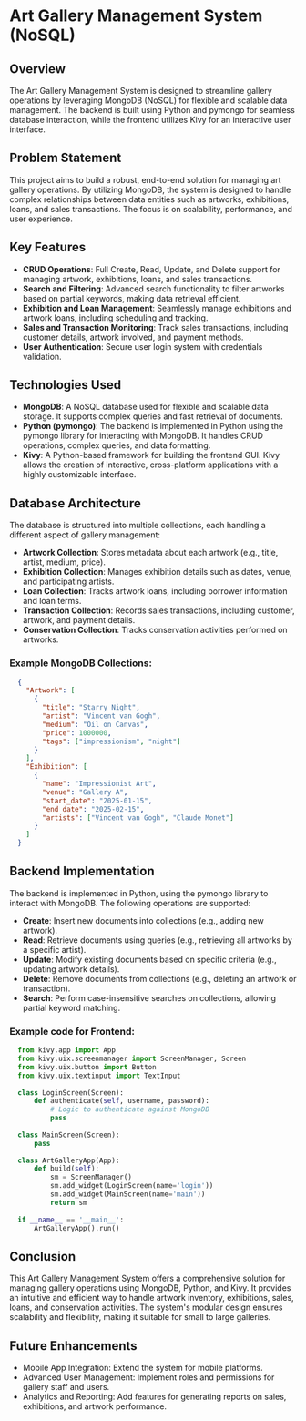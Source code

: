# Art Gallery Management System (NoSQL)

## Overview
The Art Gallery Management System is designed to streamline gallery operations by leveraging MongoDB (NoSQL) for flexible and scalable data management. The backend is built using Python and pymongo for seamless database interaction, while the frontend utilizes Kivy for an interactive user interface.

## Problem Statement
This project aims to build a robust, end-to-end solution for managing art gallery operations. By utilizing MongoDB, the system is designed to handle complex relationships between data entities such as artworks, exhibitions, loans, and sales transactions. The focus is on scalability, performance, and user experience.

## Key Features
- **CRUD Operations**: Full Create, Read, Update, and Delete support for managing artwork, exhibitions, loans, and sales transactions.
- **Search and Filtering**: Advanced search functionality to filter artworks based on partial keywords, making data retrieval efficient.
- **Exhibition and Loan Management**: Seamlessly manage exhibitions and artwork loans, including scheduling and tracking.
- **Sales and Transaction Monitoring**: Track sales transactions, including customer details, artwork involved, and payment methods.
- **User Authentication**: Secure user login system with credentials validation.

## Technologies Used
- **MongoDB**: A NoSQL database used for flexible and scalable data storage. It supports complex queries and fast retrieval of documents.
- **Python (pymongo)**: The backend is implemented in Python using the pymongo library for interacting with MongoDB. It handles CRUD operations, complex queries, and data formatting.
- **Kivy**: A Python-based framework for building the frontend GUI. Kivy allows the creation of interactive, cross-platform applications with a highly customizable interface.

## Database Architecture
The database is structured into multiple collections, each handling a different aspect of gallery management:
- **Artwork Collection**: Stores metadata about each artwork (e.g., title, artist, medium, price).
- **Exhibition Collection**: Manages exhibition details such as dates, venue, and participating artists.
- **Loan Collection**: Tracks artwork loans, including borrower information and loan terms.
- **Transaction Collection**: Records sales transactions, including customer, artwork, and payment details.
- **Conservation Collection**: Tracks conservation activities performed on artworks.

### Example MongoDB Collections:
```json
  {
    "Artwork": [
      {
        "title": "Starry Night",
        "artist": "Vincent van Gogh",
        "medium": "Oil on Canvas",
        "price": 1000000,
        "tags": ["impressionism", "night"]
      }
    ],
    "Exhibition": [
      {
        "name": "Impressionist Art",
        "venue": "Gallery A",
        "start_date": "2025-01-15",
        "end_date": "2025-02-15",
        "artists": ["Vincent van Gogh", "Claude Monet"]
      }
    ]
  }
```
## Backend Implementation
The backend is implemented in Python, using the pymongo library to interact with MongoDB. The following operations are supported:
- **Create**: Insert new documents into collections (e.g., adding new artwork).
- **Read**: Retrieve documents using queries (e.g., retrieving all artworks by a specific artist).
- **Update**: Modify existing documents based on specific criteria (e.g., updating artwork details).
- **Delete**: Remove documents from collections (e.g., deleting an artwork or transaction).
- **Search**: Perform case-insensitive searches on collections, allowing partial keyword matching.

### Example code for Frontend:
```python
  from kivy.app import App
  from kivy.uix.screenmanager import ScreenManager, Screen
  from kivy.uix.button import Button
  from kivy.uix.textinput import TextInput
  
  class LoginScreen(Screen):
      def authenticate(self, username, password):
          # Logic to authenticate against MongoDB
          pass
  
  class MainScreen(Screen):
      pass
  
  class ArtGalleryApp(App):
      def build(self):
          sm = ScreenManager()
          sm.add_widget(LoginScreen(name='login'))
          sm.add_widget(MainScreen(name='main'))
          return sm
  
  if __name__ == '__main__':
      ArtGalleryApp().run()
```
## Conclusion
This Art Gallery Management System offers a comprehensive solution for managing gallery operations using MongoDB, Python, and Kivy. It provides an intuitive and efficient way to handle artwork inventory, exhibitions, sales, loans, and conservation activities. The system's modular design ensures scalability and flexibility, making it suitable for small to large galleries.

## Future Enhancements
- Mobile App Integration: Extend the system for mobile platforms.
- Advanced User Management: Implement roles and permissions for gallery staff and users.
- Analytics and Reporting: Add features for generating reports on sales, exhibitions, and artwork performance.
